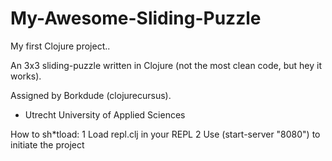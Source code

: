 My-Awesome-Sliding-Puzzle
=========================

My first Clojure project..

An 3x3 sliding-puzzle written in Clojure (not the most clean code, but hey it works).

Assigned by Borkdude (clojurecursus).
- Utrecht University of Applied Sciences

How to sh*tload:
1 Load repl.clj in your REPL
2 Use (start-server "8080") to initiate the project
